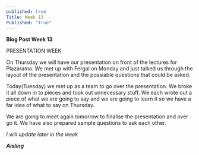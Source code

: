 ```yaml
---
published: true
Title: Week 13
Published: "True"
---
```



**Blog Post Week 13**

PRESENTATION WEEK

On Thursday we will have our presentation on front of the lectures for Plazarama. We met up with Fergal on Monday and just talked us through the layout of the presentation and the possiable questions that could be asked.

Today(Tuesday) we met up as a team to go over the presentation. We broke it all down in to pieces and took out unnecessary stuff. We each wrote out a piece of what we are going to say and we are going to learn it so we have a far idea of what to say on Thursday. 

We are going to meet again tomorrow to finalise the presentation and over go it. We have also prepared sample questions to ask each other. 

_I will update later in the week_

_**Aisling**_
